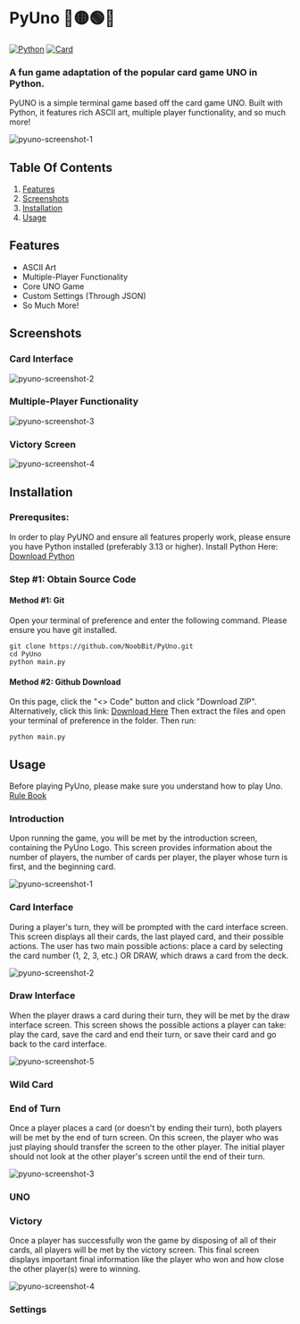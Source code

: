 # PyUno 🔴🟡🟢🔵
[![Python](https://img.shields.io/badge/Python-3776AB?logo=python&logoColor=fff)](#) [![Card](https://img.shields.io/badge/game-UNO-red)](#) 
### A fun game adaptation of the popular card game UNO in Python.
PyUNO is a simple terminal game based off the card game UNO. Built with Python, it features rich ASCII art, multiple player functionality, and so much more!

![pyuno-screenshot-1](https://github.com/user-attachments/assets/c8e571f1-e5ce-48cd-ba2a-97a5d4c79749)

## Table Of Contents
1. [Features](#features)
2. [Screenshots](#screenshots)
3. [Installation](#installation)
4. [Usage](#usage)

## Features
- ASCII Art
- Multiple-Player Functionality
- Core UNO Game
- Custom Settings (Through JSON)
- So Much More!

## Screenshots
### Card Interface
![pyuno-screenshot-2](https://github.com/user-attachments/assets/2fc4d3b7-c1dc-476b-a9e2-819a7b347107)
### Multiple-Player Functionality
![pyuno-screenshot-3](https://github.com/user-attachments/assets/2564ff8f-a06e-4fb5-827e-1fd46222fa06)
### Victory Screen
![pyuno-screenshot-4](https://github.com/user-attachments/assets/45ab8cb5-8b36-413f-b716-e506464a5663)

## Installation
### Prerequsites:
In order to play PyUNO and ensure all features properly work, please ensure you have Python installed (preferably 3.13 or higher). Install Python Here: [Download Python](https://www.python.org/downloads/)
### Step #1: Obtain Source Code
#### Method #1: Git
Open your terminal of preference and enter the following command. Please ensure you have git installed.
```
git clone https://github.com/NoobBit/PyUno.git
cd PyUno
python main.py
```
#### Method #2: Github Download
On this page, click the "<> Code" button and click "Download ZIP". Alternatively, click this link: [Download Here](https://github.com/NoobBit/PyUno/archive/refs/heads/main.zip)
Then extract the files and open your terminal of preference in the folder. Then run:
```
python main.py
```

## Usage
Before playing PyUno, please make sure you understand how to play Uno. [Rule Book](https://www.unorules.com/)
### Introduction
Upon running the game, you will be met by the introduction screen, containing the PyUno Logo. This screen provides information about the number of players, the number of cards per player, the player whose turn is first, and the beginning card.

![pyuno-screenshot-1](https://github.com/user-attachments/assets/c8e571f1-e5ce-48cd-ba2a-97a5d4c79749)

### Card Interface
During a player's turn, they will be prompted with the card interface screen. This screen displays all their cards, the last played card, and their possible actions. 
The user has two main possible actions: place a card by selecting the card number (1, 2, 3, etc.) OR DRAW, which draws a card from the deck.

![pyuno-screenshot-2](https://github.com/user-attachments/assets/2fc4d3b7-c1dc-476b-a9e2-819a7b347107)

### Draw Interface
When the player draws a card during their turn, they will be met by the draw interface screen. This screen shows the possible actions a player can take: play the card, save the card and end their turn, or save their card and go back to the card interface.

![pyuno-screenshot-5](https://github.com/user-attachments/assets/918b3ea8-13af-4c98-9ce8-776e4db75e95)

### Wild Card

### End of Turn
Once a player places a card (or doesn't by ending their turn), both players will be met by the end of turn screen. On this screen, the player who was just playing should transfer the screen to the other player. The initial player should not look at the other player's screen until the end of their turn.

![pyuno-screenshot-3](https://github.com/user-attachments/assets/2564ff8f-a06e-4fb5-827e-1fd46222fa06)

### UNO

### Victory
Once a player has successfully won the game by disposing of all of their cards, all players will be met by the victory screen. This final screen displays important final information like the player who won and how close the other player(s) were to winning.

![pyuno-screenshot-4](https://github.com/user-attachments/assets/45ab8cb5-8b36-413f-b716-e506464a5663)

### Settings
